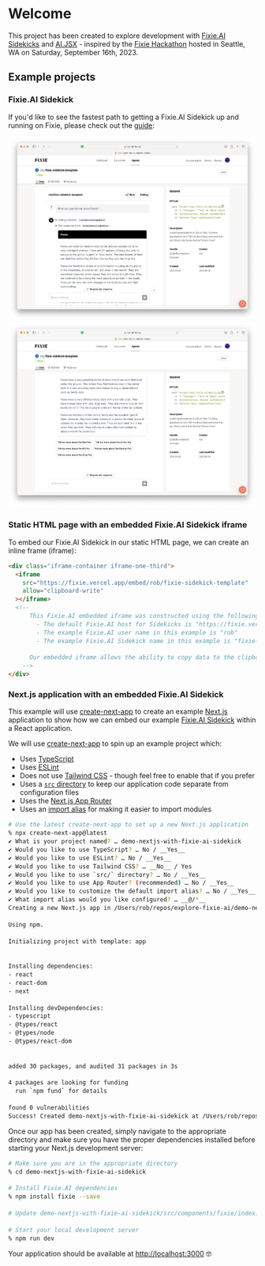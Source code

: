 # Welcome

This project has been created to explore development with [Fixie.AI Sidekicks](https://docs.ai-jsx.com/sidekicks/sidekicks-quickstart) and [AI.JSX](https://docs.ai-jsx.com) - inspired by the [Fixie Hackathon](https://fixieai.notion.site/Fixie-Hackathon-Guide-tinyurl-com-fixiehack-9e5efc849730427aa7f0c46073faf824) hosted in Seattle, WA on Saturday, September 16th, 2023.

## Example projects

### Fixie.AI Sidekick

If you'd like to see the fastest path to getting a Fixie.AI Sidekick up and running on Fixie, please check out the [guide](./quickstart-fixie-sidekicks/README.md):

![](./quickstart-fixie-sidekicks/images/Untitled%203.png)
![](./quickstart-fixie-sidekicks/images/Untitled%204.png)

### Static HTML page with an embedded Fixie.AI Sidekick iframe

To embed our Fixie.AI Sidekick in our static HTML page, we can create an inline frame (iframe):

```html
<div class="iframe-container iframe-one-third">
  <iframe
    src="https://fixie.vercel.app/embed/rob/fixie-sidekick-template"
    allow="clipboard-write"
  ></iframe>
  <!-- 
      This Fixie.AI embedded iframe was constructed using the following:
        - The default Fixie.AI host for Sidekicks is "https://fixie.vercel.app"
        - The example Fixie.AI user name in this example is "rob"
        - The example Fixie.AI Sidekick name in this example is "fixie-sidekick-template"

      Our embedded iframe allows the ability to copy data to the clipboard, so let's make sure we enable clipboard-write.
    -->
</div>
```

### Next.js application with an embedded Fixie.AI Sidekick

This example will use [create-next-app](https://nextjs.org/docs/app/api-reference/create-next-app) to create an example [Next.js](https://nextjs.org/) application to show how we can embed our example [Fixie.AI Sidekick](https://docs.ai-jsx.com/sidekicks/sidekicks-quickstart) within a React application.

We will use [create-next-app](https://nextjs.org/docs/app/api-reference/create-next-app) to spin up an example project which:

- Uses [TypeScript](https://www.typescriptlang.org)
- Uses [ESLint](https://nextjs.org/docs/pages/building-your-application/configuring/eslint)
- Does not use [Tailwind CSS](https://tailwindcss.com) - though feel free to enable that if you prefer
- Uses a [`src` directory](https://nextjs.org/docs/pages/building-your-application/configuring/src-directory) to keep our application code separate from configuration files
- Uses the [Next.js App Router](https://nextjs.org/docs/app)
- Uses an [import alias](https://nextjs.org/docs/app/building-your-application/configuring/absolute-imports-and-module-aliases) for making it easier to import modules

```sh
# Use the latest create-next-app to set up a new Next.js application
% npx create-next-app@latest
✔ What is your project named? … demo-nextjs-with-fixie-ai-sidekick
✔ Would you like to use TypeScript? … No / __Yes__
✔ Would you like to use ESLint? … No / __Yes__
✔ Would you like to use Tailwind CSS? … __No__ / Yes
✔ Would you like to use `src/` directory? … No / __Yes__
✔ Would you like to use App Router? (recommended) … No / __Yes__
✔ Would you like to customize the default import alias? … No / __Yes__
✔ What import alias would you like configured? … __@/*__
Creating a new Next.js app in /Users/rob/repos/explore-fixie-ai/demo-nextjs-with-fixie-ai-sidekick.

Using npm.

Initializing project with template: app


Installing dependencies:
- react
- react-dom
- next

Installing devDependencies:
- typescript
- @types/react
- @types/node
- @types/react-dom


added 30 packages, and audited 31 packages in 3s

4 packages are looking for funding
  run `npm fund` for details

found 0 vulnerabilities
Success! Created demo-nextjs-with-fixie-ai-sidekick at /Users/rob/repos/explore-fixie-ai/demo-nextjs-with-fixie-ai-sidekick

```

Once our app has been created, simply navigate to the appropriate directory and make sure you have the proper dependencies installed before starting your Next.js development server:

```sh
# Make sure you are in the appropriate directory
% cd demo-nextjs-with-fixie-ai-sidekick

# Install Fixie.AI dependencies
% npm install fixie --save

# Update demo-nextjs-with-fixie-ai-sidekick/src/components/fixie/index.ts with your Fixie.AI Sidekick details

# Start your local development server
% npm run dev
```

Your application should be available at [http://localhost:3000](http://localhost:3000) 🤓
